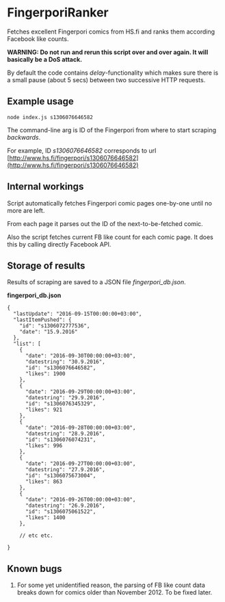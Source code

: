 # FingerporiRanker

Fetches excellent Fingerpori comics from HS.fi and ranks them according Facebook like counts.

**WARNING: Do not run and rerun this script over and over again. It will basically be a DoS attack.** 

By default the code contains *delay*-functionality which makes sure there is a small pause (about 5 secs) between two successive HTTP requests.

## Example usage

```
node index.js s1306076646582
```

The command-line arg is ID of the Fingerpori from where to start scraping *backwards*. 

For example, ID *s1306076646582* corresponds to url [http://www.hs.fi/fingerpori/s1306076646582](http://www.hs.fi/fingerpori/s1306076646582)

## Internal workings

Script automatically fetches Fingerpori comic pages one-by-one until no more are left. 

From each page it parses out the ID of the next-to-be-fetched comic. 

Also the script fetches current FB like count for each comic page. It does this by calling directly Facebook API.

## Storage of results

Results of scraping are saved to a JSON file *fingerpori_db.json*.

**fingerpori_db.json**

```
{
  "lastUpdate": "2016-09-15T00:00:00+03:00",
  "lastItemPushed": {
    "id": "s1306072777536",
    "date": "15.9.2016"
  },
  "list": [
    {
      "date": "2016-09-30T00:00:00+03:00",
      "datestring": "30.9.2016",
      "id": "s1306076646582",
      "likes": 1900
    },
    {
      "date": "2016-09-29T00:00:00+03:00",
      "datestring": "29.9.2016",
      "id": "s1306076345329",
      "likes": 921
    },
    {
      "date": "2016-09-28T00:00:00+03:00",
      "datestring": "28.9.2016",
      "id": "s1306076074231",
      "likes": 996
    },
    {
      "date": "2016-09-27T00:00:00+03:00",
      "datestring": "27.9.2016",
      "id": "s1306075673004",
      "likes": 863
    },
    {
      "date": "2016-09-26T00:00:00+03:00",
      "datestring": "26.9.2016",
      "id": "s1306075061522",
      "likes": 1400
    },
    
    // etc etc.
    
}

```

## Known bugs

1. For some yet unidentified reason, the parsing of FB like count data breaks down for comics older than November 2012. To be fixed later.


